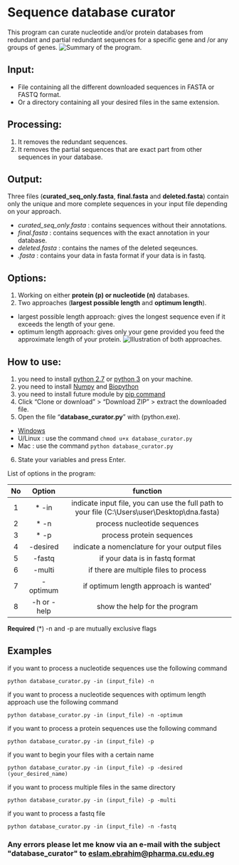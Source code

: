 # Sequence database curator
This program can curate nucleotide and/or protein databases from redundant and partial redundant sequences for a specific gene and /or any groups of genes.
![Summary of the program.](https://ppjpkw-ch3302.files.1drv.com/y3pdwEcVS3Zzm79n26oygTt4nJ1R-52Ziqvxpr29UPFhd72AERdJvinl95KnTvT5WZ8m9iScsinX0cLTyyMdly24jYX1sebuuEzzFuGpTlkxGwbtpwlU_LHZDJrVT3gHSV6ub79tHDQXg-d_tNT1GVWwqVbZ67YP-QDCosfs2zBuUo/Database%20curator.png?psid=1)

## Input:
- File containing all the different downloaded sequences in FASTA or FASTQ format.
- Or a directory containing all your desired files in the same extension.

## Processing:
1. It removes the redundant sequences.
2. It removes the partial sequences that are exact part from other sequences in your database.
## Output:
Three files (**curated_seq_only.fasta**, **final.fasta** and **deleted.fasta**) contain only the unique and more complete sequences in your input file depending on your approach.
- *curated_seq_only.fasta* : contains sequences without their annotations.
- *final.fasta* : contains sequences with the exact annotation in your database.
- *deleted.fasta* : contains the names of the deleted seqeunces.
- *.fasta* : contains your data in fasta format if your data is in fastq.

## Options:
1. Working on either **protein (p) or nucleotide (n)** databases.
2. Two approaches (**largest possible length** and **optimum length**).
  * largest possible length approach: gives the longest sequence even if it exceeds the length of your gene.
  * optimum length approach: gives only your gene provided you feed the approximate length of your protein.
![Illustration of both approaches.](https://ppjqaa-ch3302.files.1drv.com/y3p6MyxtnFjVwWErixgUKwFIo5p2TQTrMCdzkWUTBK8yDPWhyqeTJHC8bZwrO1dx1PE9Whj6pKaPSpWg3eiUSNhM59AZBre77KnE7QS95ME1MP7GSne3DjOlJo_0e2JgR_JPLNgR69UHSoZxNPjs0ZY7qEO6utxPfU93PFp7uxMubI/Capture%20%281%29.PNG?psid=1)

## How to use:
1.	you need to install [python 2.7](https://www.python.org/downloads/) or [python 3](https://www.python.org/downloads/) on your machine.
2. you need to install [Numpy](https://pypi.python.org/pypi/numpy) and [Biopython](http://biopython.org/wiki/Download)
3. you need to install future module by [pip command](https://docs.python.org/3/installing/)
4.	Click “Clone or download” > “Download ZIP” > extract the downloaded file.
5.	Open the file “**database_curator.py**” with (python.exe).
  * [Windows](http://stackoverflow.com/a/1527012/7414020)
  * U/Linux : use the command `chmod u+x database_curator.py`
  * Mac : use the command `python database_curator.py`
6.	State your variables and press Enter.

List of options in the program:

| No |    Option   |                                            function                                           |
|:--:|:-----------:|:---------------------------------------------------------------------------------------------:|
|  1 |   * -in     | indicate input file, you can use the full path to your file (C:\Users\user\Desktop\dna.fasta) |
|  2 |   *  -n     | process nucleotide sequences                                                                  |
|  3 |   *  -p     | process protein sequences                                                                     |
|  4 |   -desired  | indicate a nomenclature for your output files                                                 |
|  5 |   -fastq    | if your data is in fastq format                                                               |
|  6 |    -multi   | if there are multiple files to process                                                        |
|  7 |   -optimum  | if optimum length approach is wanted'                                                         |
|  8 | -h or -help | show the help for the program                                                                 |

**Required** (*)  -n and -p are mutually exclusive flags


## Examples

if you want to process a nucleotide sequences use the following command

`python database_curator.py -in (input_file) -n`

if you want to process a nucleotide sequences with optimum length approach use the following command

`python database_curator.py -in (input_file) -n -optimum`

if you want to process a protein sequences use the following command

`python database_curator.py -in (input_file) -p`

if you want to begin your files with a certain name

`python database_curator.py -in (input_file) -p -desired (your_desired_name)`

if you want to process multiple files in the same directory

`python database_curator.py -in (input_file) -p -multi`

if you want to process a fastq file

`python database_curator.py -in (input_file) -n -fastq`


### Any errors please let me know via an e-mail with the subject "database_curator" to eslam.ebrahim@pharma.cu.edu.eg
